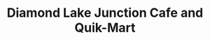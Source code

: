 ---
title: "Diamond Lake Junction Cafe and Quik-Mart"
url: /chemult/diamond-lake-junction-cafe-and-quik-mart/
shop: convenience
---